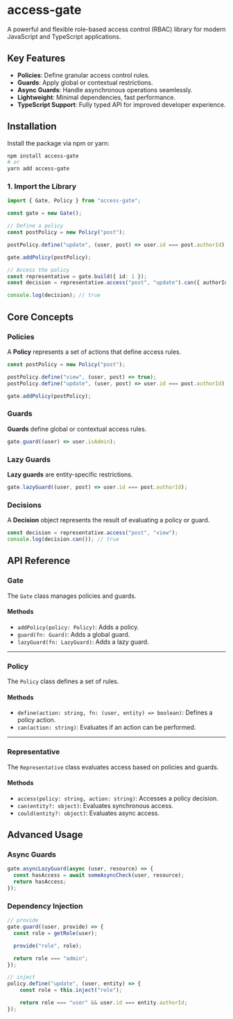 # access-gate

A powerful and flexible role-based access control (RBAC) library for modern JavaScript and TypeScript applications.

## Key Features
- **Policies**: Define granular access control rules.
- **Guards**: Apply global or contextual restrictions.
- **Async Guards**: Handle asynchronous operations seamlessly.
- **Lightweight**: Minimal dependencies, fast performance.
- **TypeScript Support**: Fully typed API for improved developer experience.

## Installation

Install the package via npm or yarn:

```bash
npm install access-gate
# or
yarn add access-gate
```

### 1. Import the Library
```ts
import { Gate, Policy } from "access-gate";

const gate = new Gate();

// Define a policy
const postPolicy = new Policy("post");

postPolicy.define("update", (user, post) => user.id === post.authorId);

gate.addPolicy(postPolicy);

// Access the policy
const representative = gate.build({ id: 1 });
const decision = representative.access("post", "update").can({ authorId: 1 });

console.log(decision); // true
```

## Core Concepts

### Policies
A **Policy** represents a set of actions that define access rules.

```ts
const postPolicy = new Policy("post");

postPolicy.define("view", (user, post) => true);
postPolicy.define("update", (user, post) => user.id === post.authorId);

gate.addPolicy(postPolicy);
```

### Guards

**Guards** define global or contextual access rules.
```ts
gate.guard((user) => user.isAdmin);
```

### Lazy Guards

**Lazy guards** are entity-specific restrictions.

```ts
gate.lazyGuard((user, post) => user.id === post.authorId);
```

### Decisions

A **Decision** object represents the result of evaluating a policy or guard.

```ts
const decision = representative.access("post", "view");
console.log(decision.can()); // true
```

## API Reference

### Gate
The `Gate` class manages policies and guards.

#### Methods
- `addPolicy(policy: Policy)`: Adds a policy.
- `guard(fn: Guard)`: Adds a global guard.
- `lazyGuard(fn: LazyGuard)`: Adds a lazy guard.

---

### Policy
The `Policy` class defines a set of rules.

#### Methods
- `define(action: string, fn: (user, entity) => boolean)`: Defines a policy action.
- `can(action: string)`: Evaluates if an action can be performed.

---

### Representative
The `Representative` class evaluates access based on policies and guards.

#### Methods
- `access(policy: string, action: string)`: Accesses a policy decision.
- `can(entity?: object)`: Evaluates synchronous access.
- `could(entity?: object)`: Evaluates async access.

## Advanced Usage

### Async Guards
```ts
gate.asyncLazyGuard(async (user, resource) => {
  const hasAccess = await someAsyncCheck(user, resource);
  return hasAccess;
});
```

### Dependency Injection
```ts
// provide
gate.guard((user, provide) => {
  const role = getRole(user);

  provide("role", role);

  return role === "admin";
});

// inject
policy.define("update", (user, entity) => {
    const role = this.inject("role");

    return role === "user" && user.id === entity.authorId;
});
```